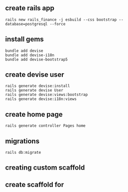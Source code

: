 ## create rails app

    rails new rails_finance -j esbuild --css bootstrap --database=postgresql --force

## install gems

    bundle add devise
    bundle add devise-i18n
    bundle add devise-bootstrap5

## create devise user

    rails generate devise:install
    rails generate devise User
    rails generate devise:views:bootstrap
    rails generate devise:i18n:views

## create home page

    rails generate controller Pages home

## migrations

    rails db:migrate

## creating custom scaffold

## create scaffold for
